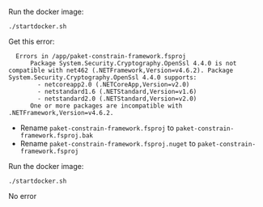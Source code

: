 
Run the docker image:

```
./startdocker.sh
```

Get this error:

```
  Errors in /app/paket-constrain-framework.fsproj
      Package System.Security.Cryptography.OpenSsl 4.4.0 is not compatible with net462 (.NETFramework,Version=v4.6.2). Package System.Security.Cryptography.OpenSsl 4.4.0 supports:
        - netcoreapp2.0 (.NETCoreApp,Version=v2.0)
        - netstandard1.6 (.NETStandard,Version=v1.6)
        - netstandard2.0 (.NETStandard,Version=v2.0)
      One or more packages are incompatible with .NETFramework,Version=v4.6.2.
```


* Rename `paket-constrain-framework.fsproj` to `paket-constrain-framework.fsproj.bak`
* Rename `paket-constrain-framework.fsproj.nuget` to `paket-constrain-framework.fsproj`

Run the docker image:

```
./startdocker.sh
```

No error